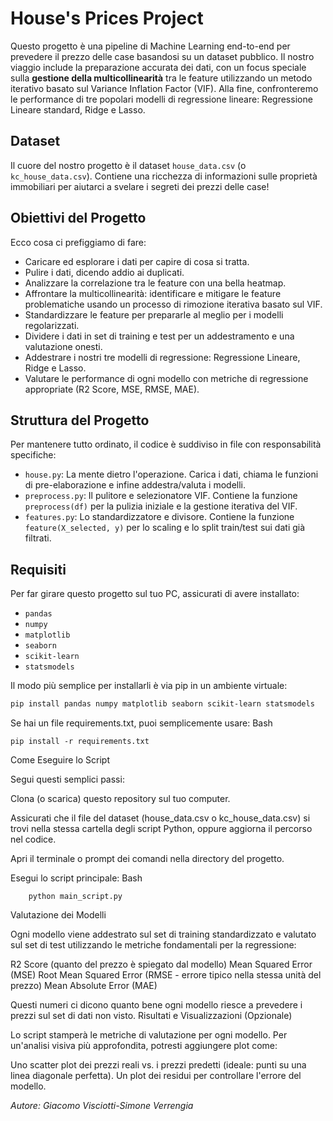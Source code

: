 # House's Prices Project

Questo progetto è una pipeline di Machine Learning end-to-end per prevedere il prezzo delle case basandosi su un dataset pubblico. Il nostro viaggio include la preparazione accurata dei dati, con un focus speciale sulla **gestione della multicollinearità** tra le feature utilizzando un metodo iterativo basato sul Variance Inflation Factor (VIF). Alla fine, confronteremo le performance di tre popolari modelli di regressione lineare: Regressione Lineare standard, Ridge e Lasso.

## Dataset

Il cuore del nostro progetto è il dataset `house_data.csv` (o `kc_house_data.csv`). Contiene una ricchezza di informazioni sulle proprietà immobiliari per aiutarci a svelare i segreti dei prezzi delle case!

## Obiettivi del Progetto

Ecco cosa ci prefiggiamo di fare:

* Caricare ed esplorare i dati per capire di cosa si tratta.
* Pulire i dati, dicendo addio ai duplicati.
* Analizzare la correlazione tra le feature con una bella heatmap.
* Affrontare la multicollinearità: identificare e mitigare le feature problematiche usando un processo di rimozione iterativa basato sul VIF.
* Standardizzare le feature per prepararle al meglio per i modelli regolarizzati.
* Dividere i dati in set di training e test per un addestramento e una valutazione onesti.
* Addestrare i nostri tre modelli di regressione: Regressione Lineare, Ridge e Lasso.
* Valutare le performance di ogni modello con metriche di regressione appropriate (R2 Score, MSE, RMSE, MAE).

## Struttura del Progetto

Per mantenere tutto ordinato, il codice è suddiviso in file con responsabilità specifiche:

* `house.py`: La mente dietro l'operazione. Carica i dati, chiama le funzioni di pre-elaborazione e infine addestra/valuta i modelli.
* `preprocess.py`: Il pulitore e selezionatore VIF. Contiene la funzione `preprocess(df)` per la pulizia iniziale e la gestione iterativa del VIF.
* `features.py`: Lo standardizzatore e divisore. Contiene la funzione `feature(X_selected, y)` per lo scaling e lo split train/test sui dati già filtrati.

## Requisiti

Per far girare questo progetto sul tuo PC, assicurati di avere installato:

* `pandas`
* `numpy`
* `matplotlib`
* `seaborn`
* `scikit-learn`
* `statsmodels`

Il modo più semplice per installarli è via pip in un ambiente virtuale:

```bash
pip install pandas numpy matplotlib seaborn scikit-learn statsmodels
```
Se hai un file requirements.txt, puoi semplicemente usare:
Bash
```
pip install -r requirements.txt
```
Come Eseguire lo Script

Segui questi semplici passi:

  Clona (o scarica) questo repository sul tuo computer.

  Assicurati che il file del dataset (house_data.csv o kc_house_data.csv) si trovi nella stessa cartella degli script Python, oppure aggiorna il percorso nel codice.

  Apri il terminale o prompt dei comandi nella directory del progetto.

  Esegui lo script principale:
    Bash
```
    python main_script.py
```


Valutazione dei Modelli

Ogni modello viene addestrato sul set di training standardizzato e valutato sul set di test utilizzando le metriche fondamentali per la regressione:

  R2 Score (quanto del prezzo è spiegato dal modello)
  Mean Squared Error (MSE)
  Root Mean Squared Error (RMSE - errore tipico nella stessa unità del prezzo)
  Mean Absolute Error (MAE)

Questi numeri ci dicono quanto bene ogni modello riesce a prevedere i prezzi sul set di dati non visto.
Risultati e Visualizzazioni (Opzionale)

Lo script stamperà le metriche di valutazione per ogni modello. Per un'analisi visiva più approfondita, potresti aggiungere plot come:

  Uno scatter plot dei prezzi reali vs. i prezzi predetti (ideale: punti su una linea diagonale perfetta).
  Un plot dei residui per controllare l'errore del modello.


*Autore: Giacomo Visciotti-Simone Verrengia*
